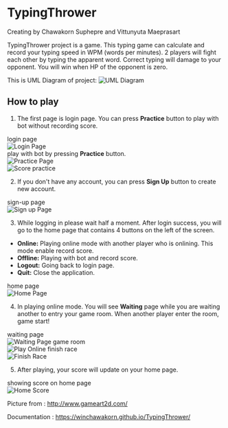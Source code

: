 # TypingThrower
Creating by Chawakorn Suphepre and Vittunyuta Maeprasart

TypingThrower project is a game. This typing game can calculate and record your typing speed in WPM (words per minutes). 2 players will fight each other by typing the apparent word.
Correct typing will damage to your opponent. You will win when HP of the opponent is zero.

This is UML Diagram of project:
![UML Diagram](https://www.img.in.th/images/c9ac8f6df97f96b8f11be75732499333.jpg)


## How to play

1. The first page is login page. You can press **Practice** button to play with bot without recording score.

login page<br>
![Login Page](https://www.img.in.th/images/bd669203470ae345d927d663d91cf4f1.png)<br>
play with bot by pressing **Practice** button.<br>
![Practice Page](https://www.img.in.th/images/a6cb400a03e3809102d672e949d8c147.png) <br>
![Score practice](https://www.img.in.th/images/7d4a8e6e503cb0bf7334d401e1a4935e.png) <br>

2. If you don't have any account, you can press **Sign Up** button to create new account.

sign-up page<br>
![Sign up Page](https://www.img.in.th/images/786dcb9c23bf146aa0a8a722d593807b.png)


3. While logging in please wait half a moment. After login success, you will go to the home page that contains 4 buttons on the left of the screen.
* **Online:** Playing online mode with another player who is onlining. This mode enable record score.
* **Offline:** Playing with bot and record score.
* **Logout:** Going back to login page.
* **Quit:** Close the application.

home page<br>
![Home Page](https://www.img.in.th/images/424c796b095183b656654a7063990661.png)


4. In playing online mode. You will see **Waiting** page while you are waiting another to entry your game room. When another player enter the room, game start!

waiting page<br>
![Waiting Page](https://www.img.in.th/images/72c5101992425728a299057c751d615e.png)
game room<br>
![Play Online](https://www.img.in.th/images/6dc07a0c7ebeeafbb9386ceb165ff822.png)
finish race<br>
![Finish Race](https://www.img.in.th/images/9f3d39e183026ef9900a875eb85ec07f.png)



5. After playing, your score will update on your home page.

showing score on home page<br>
![Home Score](https://www.img.in.th/images/9f216f6ae7e0b05d41c046ba1d7db5d6.png)

Picture from : <a href="http://www.gameart2d.com/">http://www.gameart2d.com/</a>

Documentation : <a href="https://winchawakorn.github.io/TypingThrower/">https://winchawakorn.github.io/TypingThrower/</a>
